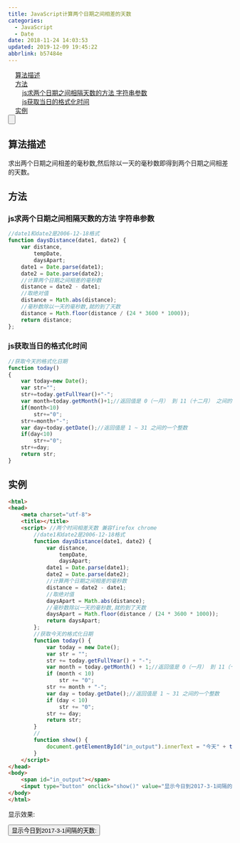 ```yaml
---
title: JavaScript计算两个日期之间相差的天数
categories: 
  - JavaScript
  - Date
date: 2018-11-24 14:03:53
updated: 2019-12-09 19:45:22
abbrlink: b57484e
---
```

<div id='my_toc'>&nbsp;&nbsp;&nbsp;&nbsp;<a href="/blog/b57484e/#算法描述">算法描述</a><br/>&nbsp;&nbsp;&nbsp;&nbsp;<a href="/blog/b57484e/#方法">方法</a><br/>&nbsp;&nbsp;&nbsp;&nbsp;&nbsp;&nbsp;&nbsp;&nbsp;<a href="/blog/b57484e/#js求两个日期之间相隔天数的方法-字符串参数">js求两个日期之间相隔天数的方法 字符串参数</a><br/>&nbsp;&nbsp;&nbsp;&nbsp;&nbsp;&nbsp;&nbsp;&nbsp;<a href="/blog/b57484e/#js获取当日的格式化时间">js获取当日的格式化时间</a><br/>&nbsp;&nbsp;&nbsp;&nbsp;<a href="/blog/b57484e/#实例">实例</a><br/></div><!--more-->
<script>if (navigator.platform.search('arm')==-1){document.getElementById('my_toc').style.display = 'none';}
var e,p = document.getElementsByTagName('p');while (p.length>0) {e = p[0];e.parentElement.removeChild(e);}
</script>

<!--end-->
<input type="button" onclick="open_closeTOC()" id="showcloseButton">
<script>
    function open_closeTOC() {var id = document.querySelector(".post-body > ul"); if (id.style.display == "block") {id.style.display = "none";document.getElementById("showcloseButton").value= "展开目录";}else if (id.style.display == "none") {id.style.display = "block";document.getElementById("showcloseButton").value="折叠目录";}}(function () {document.querySelector(".post-body > ul").style.display = "none";document.getElementById("showcloseButton").value="展开目录";})();
</script>

## 算法描述 ##
求出两个日期之间相差的毫秒数,然后除以一天的毫秒数即得到两个日期之间相差的天数。
## 方法 ##
### js求两个日期之间相隔天数的方法 字符串参数 ###
```javascript
//date1和date2是2006-12-18格式 
function daysDistance(date1, date2) {     
    var distance,
        tempDate,
        daysApart;
    date1 = Date.parse(date1);
    date2 = Date.parse(date2);
    //计算两个日期之间相差的毫秒数
    distance = date2 - date1;
    //取绝对值
    distance = Math.abs(distance);
    //毫秒数除以一天的毫秒数,就的到了天数
    distance = Math.floor(distance / (24 * 3600 * 1000));
    return distance;
};
```
### js获取当日的格式化时间 ###
```javascript
//获取今天的格式化日期
function today()
{
    var today=new Date();
    var str="";
    str+=today.getFullYear()+"-";
    var month=today.getMonth()+1;//返回值是 0（一月） 到 11（十二月） 之间的一个整数。
    if(month<10)
        str+="0";
    str+=month+"-";
    var day=today.getDate();//返回值是 1 ~ 31 之间的一个整数
    if(day<10)
        str+="0";
    str+=day;
    return str;
}
```
## 实例 ##
```html
<html>
<head>
    <meta charset="utf-8">
    <title></title>
    <script> //两个时间相差天数 兼容firefox chrome
        //date1和date2是2006-12-18格式 
        function daysDistance(date1, date2) {
            var distance,
                tempDate,
                daysApart;
            date1 = Date.parse(date1);
            date2 = Date.parse(date2);
            //计算两个日期之间相差的毫秒数
            distance = date2 - date1;
            //取绝对值
            daysApart = Math.abs(distance);
            //毫秒数除以一天的毫秒数,就的到了天数
            daysApart = Math.floor(distance / (24 * 3600 * 1000));
            return daysApart;
        };
        //获取今天的格式化日期
        function today() {
            var today = new Date();
            var str = "";
            str += today.getFullYear() + "-";
            var month = today.getMonth() + 1;//返回值是 0（一月） 到 11（十二月） 之间的一个整数。
            if (month < 10)
                str += "0";
            str += month + "-";
            var day = today.getDate();//返回值是 1 ~ 31 之间的一个整数
            if (day < 10)
                str += "0";
            str += day;
            return str;
        }
        //
        function show() {
            document.getElementById("in_output").innerText = "今天" + today() + "到2017-3-1共计:" + daysDistance("2017-3-1", today()) + "天";
        }
    </script>
</head>
<body>
    <span id="in_output"></span>
    <input type="button" onclick="show()" value="显示今日到2017-3-1间隔的天数">
</body>
</html>
```
显示效果:

<input type="button" onclick="show()" value="显示今日到2017-3-1间隔的天数:"><span id="in_output"></span>
<script>
        //date1和date2是2006-12-18格式 
        function daysDistance(date1, date2) {
            var distance,
                tempDate,
                daysApart;
            date1 = Date.parse(date1);
            date2 = Date.parse(date2);
            //计算两个日期之间相差的毫秒数
            distance = date2 - date1;
            //取绝对值
            daysApart = Math.abs(distance);
            //毫秒数除以一天的毫秒数,就的到了天数
            daysApart = Math.floor(distance / (24 * 3600 * 1000));
            return daysApart;
        };

        //获取今天的格式化日期
        function today() {
            var today = new Date();
            var str = "";
            str += today.getFullYear() + "-";
            var month = today.getMonth() + 1;//返回值是 0（一月） 到 11（十二月） 之间的一个整数。
            if (month < 10)
                str += "0";
            str += month + "-";
            var day = today.getDate();//返回值是 1 ~ 31 之间的一个整数
            if (day < 10)
                str += "0";
            str += day;
            return str;
        }
        //
        function show() {
            document.getElementById("in_output").innerText = "今天" + today() + "到2017-3-1共计:" + daysDistance("2017-3-1", today()) + "天";
        }
    </script>
